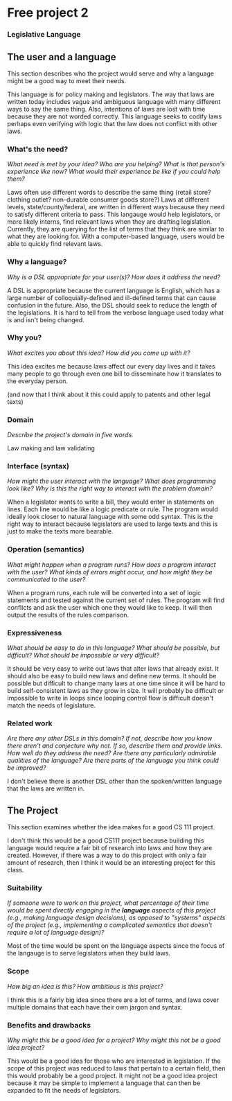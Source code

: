 # Free project 2

### Legislative Language

## The user and a language
This section describes who the project would serve and why a language might be a
good way to meet their needs.

This language is for policy making and legislators. The way that laws are written today includes vague and ambiguous language with many different ways to say the same thing. Also, intentions of laws are lost with time because they are not worded correctly. This language seeks to codify laws perhaps even verifying with logic that the law does not conflict with other laws.

### What's the need?
_What need is met by your idea? Who are you helping? What is that person's
experience like now? What would their experience be like if you could help 
them?_

Laws often use different words to describe the same thing (retail store? clothing outlet? non-durable consumer goods store?) Laws at different levels, state/county/federal, are written in different ways because they need to satisfy different criteria to pass. This langauge would help legislators, or more likely interns, find relevant laws when they are drafting legislation. Currently, they are querying for the list of terms that they think are similar to what they are looking for. With a computer-based language, users would be able to quickly find relevant laws.


### Why a language?
_Why is a DSL appropriate for your user(s)? How does it address the need?_

A DSL is appropriate because the current language is English, which has a large number of colloquially-defined and ill-defined terms that can cause confusion in the future. Also, the DSL should seek to reduce the length of the legislations. It is hard to tell from the verbose language used today what is and isn't being changed. 


### Why you?
_What excites you about this idea? How did you come up with it?_

This idea excites me because laws affect our every day lives and it takes many people to go through even one bill to disseminate how it translates to the everyday person.

(and now that I think about it this could apply to patents and other legal texts)

### Domain
_Describe the project's domain in five words._

Law making and law validating

### Interface (syntax)
_How might the user interact with the language? What does programming look 
like? Why is this the right way to interact with the problem domain?_ 

When a legislator wants to write a bill, they would enter in statements on lines. Each line would be like a logic predicate or rule. The program would ideally look closer to natural language with some odd syntax. This is the right way to interact because legislators are used to large texts and this is just to make the texts more bearable. 

### Operation (semantics)
_What might happen when a program runs? How does a program interact with the
user? What kinds of errors might occur, and how might they be communicated to
the user?_

When a program runs, each rule will be converted into a set of logic statements and tested against the current set of rules. The program will find conflicts and ask the user which one they would like to keep. It will then output the results of the rules comparison.

### Expressiveness
_What should be easy to do in this language? What should be possible, but
difficult? What should be impossible or very difficult?_

It should be very easy to write out laws that alter laws that already exist. It should also be easy to build new laws and define new terms. It should be possible but difficult to change many laws at one time since it will be hard to build self-consistent laws as they grow in size. It will probably be difficult or impossible to write in loops since looping control flow is difficult doesn't match the needs of legislature.

### Related work
_Are there any other DSLs in this domain? If not, describe how you know there
aren't and conjecture why not. If so, describe them and provide links. How well 
do they address the need? Are there any particularly admirable qualities of the
language? Are there parts of the language you think could be improved?_

I don't believe there is another DSL other than the spoken/written language that the laws are written in. 


## The Project
This section examines whether the idea makes for a good CS 111 project.

I don't think this would be a good CS111 project because building this language would require a fair bit of research into laws and how they are created.
However, if there was a way to do this project with only a fair amount of research, then I think it would be an interesting project for this class.

### Suitability
_If someone were to work on this project, what percentage of their time would be
spent directly engaging in the **language** aspects of this project (e.g.,
making language design decisions), as opposed to "systems" aspects of the
project (e.g., implementing a complicated semantics that doesn't require a lot
of language design)?_

Most of the time would be spent on the language aspects since the focus of the langauge is to serve legislators when they build laws. 

### Scope
_How big an idea is this? How ambitious is this project?_

I think this is a fairly big idea since there are a lot of terms, and laws cover multiple domains that each have their own jargon and syntax.

### Benefits and drawbacks
_Why might this be a good idea for a project? Why might this not be a good idea 
project?_

This would be a good idea for those who are interested in legislation. If the scope of this project was reduced to laws that pertain to a certain field, then this would probably be a good project. It might not be a good idea project because it may be simple to implement a language that can then be expanded to fit the needs of legislators.